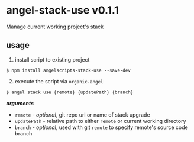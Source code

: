 # angel-stack-use v0.1.1

Manage current working project's stack

## usage

1. install script to existing project

```
$ npm install angelscripts-stack-use --save-dev
```

2. execute the script via `organic-angel`

```
$ angel stack use {remote} {updatePath} {branch}
```

___arguments___

* `remote` - *optional*, git repo url or name of stack upgrade
* `updatePath` - relative path to either `remote` or current working directory
* `branch` - *optional*, used with git `remote` to specify remote's source code branch
